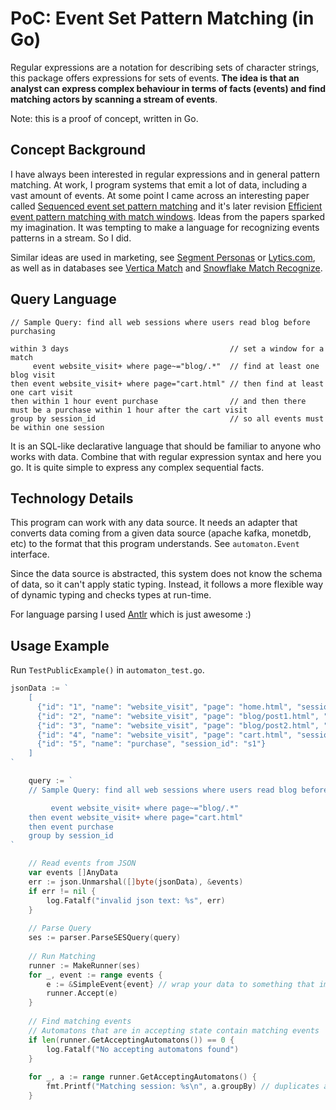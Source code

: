 # PoC: Event Set Pattern Matching (in Go)

Regular expressions are a notation for describing sets of character strings, this package offers expressions for sets of events.
**The idea is that an analyst can express complex behaviour in terms of facts (events) and find matching actors by scanning a stream of events**.

Note: this is a proof of concept, written in Go.

## Concept Background

I have always been interested in regular expressions and in general pattern matching. At work, I program systems that emit a lot of data, including a vast amount of events.
At some point I came across an interesting paper called [Sequenced event set pattern matching](https://dl.acm.org/doi/10.1145/1951365.1951372)
and it's later revision [Efficient event pattern matching with match windows](https://dl.acm.org/doi/10.1145/2339530.2339607).
Ideas from the papers sparked my imagination. It was tempting to make a language for recognizing events patterns in a stream. So I did.

Similar ideas are used in marketing, see [Segment Personas](https://segment.com/product/personas/) or [Lytics.com](https://www.lytics.com/), as well as in databases
see [Vertica Match](https://www.vertica.com/docs/9.2.x/HTML/Content/Authoring/SQLReferenceManual/Statements/SELECT/MATCHClause.htm)
and [Snowflake Match Recognize](https://docs.snowflake.com/en/sql-reference/constructs/match_recognize.html).

## Query Language

```
// Sample Query: find all web sessions where users read blog before purchasing

within 3 days                                    // set a window for a match
     event website_visit+ where page~="blog/.*"  // find at least one blog visit
then event website_visit+ where page="cart.html" // then find at least one cart visit
then within 1 hour event purchase                // and then there must be a purchase within 1 hour after the cart visit
group by session_id                              // so all events must be within one session
```

It is an SQL-like declarative language that should be familiar to anyone who works with data. Combine that with regular expression syntax
and here you go. It is quite simple to express any complex sequential facts.

## Technology Details

This program can work with any data source. It needs an adapter that converts data coming from a given data source (apache kafka, monetdb, etc)
to the format that this program understands. See `automaton.Event` interface.

Since the data source is abstracted, this system does not know the schema of data, so it can't apply static typing. Instead,
it follows a more flexible way of dynamic typing and checks types at run-time.

For language parsing I used [Antlr](https://www.antlr.org/) which is just awesome :)

## Usage Example

Run `TestPublicExample()` in `automaton_test.go`.

```go
jsonData := `
    [
      {"id": "1", "name": "website_visit", "page": "home.html", "session_id": "s1"},
      {"id": "2", "name": "website_visit", "page": "blog/post1.html", "session_id": "s1"},
      {"id": "3", "name": "website_visit", "page": "blog/post2.html", "session_id": "s1"},
      {"id": "4", "name": "website_visit", "page": "cart.html", "session_id": "s1"},
      {"id": "5", "name": "purchase", "session_id": "s1"}
    ]
`

	query := `
    // Sample Query: find all web sessions where users read blog before purchasing

         event website_visit+ where page~="blog/.*"  
    then event website_visit+ where page="cart.html" 
    then event purchase                
    group by session_id                	
`

    // Read events from JSON
    var events []AnyData
    err := json.Unmarshal([]byte(jsonData), &events)
    if err != nil {
        log.Fatalf("invalid json text: %s", err)
    }
    
    // Parse Query
    ses := parser.ParseSESQuery(query)
    
    // Run Matching
    runner := MakeRunner(ses)
    for _, event := range events {
        e := &SimpleEvent{event} // wrap your data to something that implement automaton.Event interface
        runner.Accept(e)
    }
    
    // Find matching events
    // Automatons that are in accepting state contain matching events
    if len(runner.GetAcceptingAutomatons()) == 0 {
        log.Fatalf("No accepting automatons found")
    }
    
    for _, a := range runner.GetAcceptingAutomatons() {
        fmt.Printf("Matching session: %s\n", a.groupBy) // duplicates are possible
    }
```